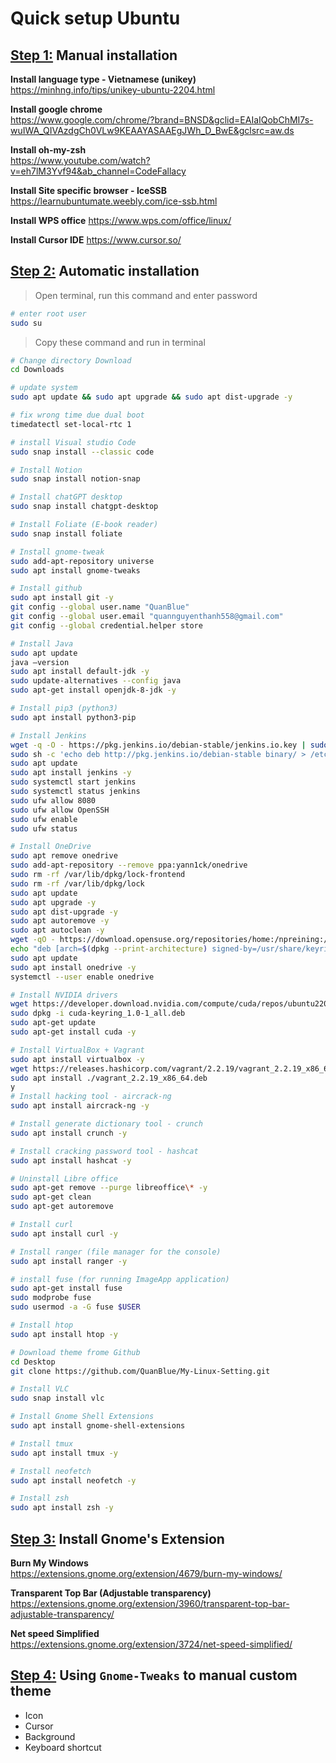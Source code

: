 # Quick setup Ubuntu

## <u>Step 1:</u> Manual installation

**Install language type - Vietnamese (unikey)**  
https://minhng.info/tips/unikey-ubuntu-2204.html

**Install google chrome**  
https://www.google.com/chrome/?brand=BNSD&gclid=EAIaIQobChMI7s-wuIWA_QIVAzdgCh0VLw9KEAAYASAAEgJWh_D_BwE&gclsrc=aw.ds

**Install oh-my-zsh**  
https://www.youtube.com/watch?v=eh7lM3Yvf94&ab_channel=CodeFallacy

**Install Site specific browser - IceSSB**
https://learnubuntumate.weebly.com/ice-ssb.html

**Install WPS office**
https://www.wps.com/office/linux/

**Install Cursor IDE**
https://www.cursor.so/

## <u>Step 2:</u> Automatic installation

> Open terminal, run this command and enter password

```sh
# enter root user
sudo su
```

> Copy these command and run in terminal

```sh
# Change directory Download
cd Downloads

# update system
sudo apt update && sudo apt upgrade && sudo apt dist-upgrade -y

# fix wrong time due dual boot
timedatectl set-local-rtc 1

# install Visual studio Code
sudo snap install --classic code

# Install Notion
sudo snap install notion-snap

# Install chatGPT desktop
sudo snap install chatgpt-desktop

# Install Foliate (E-book reader)
sudo snap install foliate

# Install gnome-tweak
sudo add-apt-repository universe
sudo apt install gnome-tweaks

# Install github
sudo apt install git -y
git config --global user.name "QuanBlue"
git config --global user.email "quannguyenthanh558@gmail.com"
git config --global credential.helper store

# Install Java
sudo apt update
java –version
sudo apt install default-jdk -y
sudo update-alternatives --config java
sudo apt-get install openjdk-8-jdk -y

# Install pip3 (python3)
sudo apt install python3-pip

# Install Jenkins
wget -q -O - https://pkg.jenkins.io/debian-stable/jenkins.io.key | sudo apt-key add -
sudo sh -c 'echo deb http://pkg.jenkins.io/debian-stable binary/ > /etc/apt/sources.list.d/jenkins.list'
sudo apt update
sudo apt install jenkins -y
sudo systemctl start jenkins
sudo systemctl status jenkins
sudo ufw allow 8080
sudo ufw allow OpenSSH
sudo ufw enable
sudo ufw status

# Install OneDrive
sudo apt remove onedrive
sudo add-apt-repository --remove ppa:yann1ck/onedrive
sudo rm -rf /var/lib/dpkg/lock-frontend
sudo rm -rf /var/lib/dpkg/lock
sudo apt update
sudo apt upgrade -y
sudo apt dist-upgrade -y
sudo apt autoremove -y
sudo apt autoclean -y
wget -qO - https://download.opensuse.org/repositories/home:/npreining:/debian-ubuntu-onedrive/xUbuntu_22.04/Release.key | gpg --dearmor | sudo tee /usr/share/keyrings/obs-onedrive.gpg > /dev/null
echo "deb [arch=$(dpkg --print-architecture) signed-by=/usr/share/keyrings/obs-onedrive.gpg] https://download.opensuse.org/repositories/home:/npreining:/debian-ubuntu-onedrive/xUbuntu_22.04/ ./" | sudo tee /etc/apt/sources.list.d/onedrive.list
sudo apt update
sudo apt install onedrive -y
systemctl --user enable onedrive

# Install NVIDIA drivers
wget https://developer.download.nvidia.com/compute/cuda/repos/ubuntu2204/x86_64/cuda-keyring_1.0-1_all.deb
sudo dpkg -i cuda-keyring_1.0-1_all.deb
sudo apt-get update
sudo apt-get install cuda -y

# Install VirtualBox + Vagrant
sudo apt install virtualbox -y
wget https://releases.hashicorp.com/vagrant/2.2.19/vagrant_2.2.19_x86_64.deb
sudo apt install ./vagrant_2.2.19_x86_64.deb
y
# Install hacking tool - aircrack-ng
sudo apt install aircrack-ng -y

# Install generate dictionary tool - crunch
sudo apt install crunch -y

# Install cracking password tool - hashcat
sudo apt install hashcat -y

# Uninstall Libre office
sudo apt-get remove --purge libreoffice\* -y
sudo apt-get clean
sudo apt-get autoremove

# Install curl
sudo apt install curl -y

# Install ranger (file manager for the console)
sudo apt install ranger -y

# install fuse (for running ImageApp application)
sudo apt-get install fuse
sudo modprobe fuse
sudo usermod -a -G fuse $USER

# Install htop
sudo apt install htop -y

# Download theme frome Github
cd Desktop
git clone https://github.com/QuanBlue/My-Linux-Setting.git

# Install VLC
sudo snap install vlc

# Install Gnome Shell Extensions
sudo apt install gnome-shell-extensions

# Install tmux
sudo apt install tmux -y

# Install neofetch
sudo apt install neofetch -y

# Install zsh
sudo apt install zsh -y
```

## <u>Step 3:</u> Install Gnome's Extension

**Burn My Windows**  
https://extensions.gnome.org/extension/4679/burn-my-windows/

**Transparent Top Bar (Adjustable transparency)**  
https://extensions.gnome.org/extension/3960/transparent-top-bar-adjustable-transparency/

**Net speed Simplified**  
https://extensions.gnome.org/extension/3724/net-speed-simplified/

## <u>Step 4:</u> Using `Gnome-Tweaks` to manual custom theme

-  Icon
-  Cursor
-  Background
-  Keyboard shortcut
